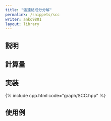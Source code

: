 ```yaml
---
title: "強連結成分分解"
permalink: /snippets/scc
writer: anko9801
layout: library
---
```


## 説明



## 計算量


## 実装

{% include cpp.html code="graph/SCC.hpp" %}

## 使用例


